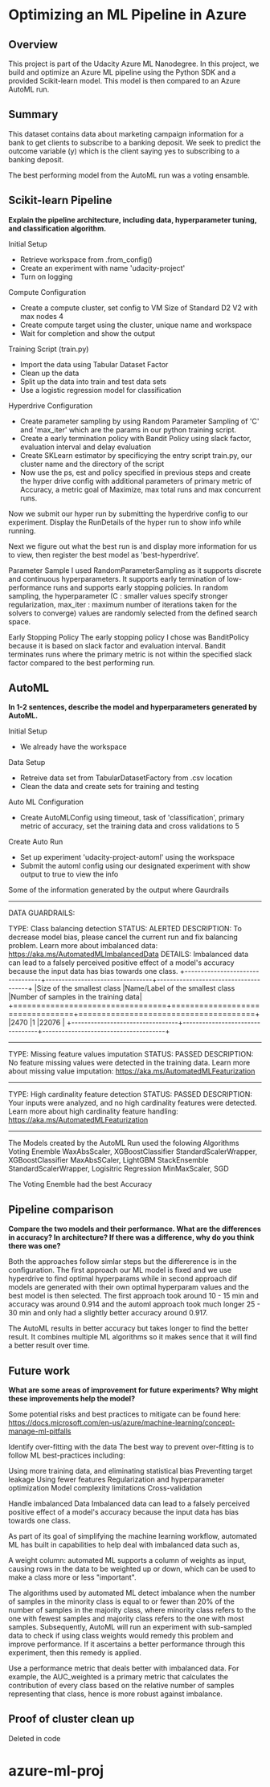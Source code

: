# Optimizing an ML Pipeline in Azure

## Overview
This project is part of the Udacity Azure ML Nanodegree.
In this project, we build and optimize an Azure ML pipeline using the Python SDK and a provided Scikit-learn model.
This model is then compared to an Azure AutoML run.

## Summary
This dataset contains data about marketing campaign information for a bank to get clients to subscribe to a banking deposit. We seek to predict the outcome variable (y) which is the client saying yes to subscribing to a banking deposit. 

The best performing model from the AutoML run was a voting ensamble.  

## Scikit-learn Pipeline
**Explain the pipeline architecture, including data, hyperparameter tuning, and classification algorithm.**

Initial Setup
- Retrieve workspace from .from_config()
- Create an experiment with name 'udacity-project'
- Turn on logging 

Compute Configuration
- Create a compute cluster, set config to VM Size of Standard D2 V2 with max nodes 4
- Create compute target using the cluster, unique name and workspace
- Wait for completion and show the output

Training Script (train.py)
- Import the data using Tabular Dataset Factor
- Clean up the data
- Split up the data into train and test data sets
- Use a logistic regression model for classification

Hyperdrive Configuration
- Create parameter sampling by using Random Parameter Sampling of 'C' and 'max_iter' which are the params in our python training script. 
- Create a early termination policy with Bandit Policy using slack factor, evaluation interval and delay evaluation
- Create SKLearn estimator by specificying the entry script train.py, our cluster name and the directory of the script
- Now use the ps, est and policy specified in previous steps and create the hyper drive config with additional parameters of primary metric of Accuracy, a metric goal of Maximize, max total runs and max concurrent runs.

Now we submit our hyper run by submitting the hyperdrive config to our experiment. Display the RunDetails of the hyper run to show info while running.

Next we figure out what the best run is and display more information for us to view, then register the best model as 'best-hyperdrive’.

Parameter Sample
I used RandomParameterSampling as it supports discrete and continuous hyperparameters. It supports early termination of low-performance runs and supports early stopping policies. In random sampling, the hyperparameter (C : smaller values specify stronger regularization, max_iter : maximum number of iterations taken for the solvers to converge) values are randomly selected from the defined search space.

Early Stopping Policy
The early stopping policy I chose was BanditPolicy because it is based on slack factor and evaluation interval. Bandit terminates runs where the primary metric is not within the specified slack factor compared to the best performing run.


## AutoML
**In 1-2 sentences, describe the model and hyperparameters generated by AutoML.**

Initial Setup
- We already have the workspace

Data Setup
- Retreive data set from TabularDatasetFactory from .csv location
- Clean the data and create sets for training and testing

Auto ML Configuration
- Create AutoMLConfig using timeout, task of 'classification', primary metric of accuracy, set the training data and cross validations to 5

Create Auto Run
- Set up experiment 'udacity-project-automl' using the workspace
- Submit the automl config using our designated experiment with show output to true to view the info

Some of the information generated by the output where Gaurdrails

****************************************************************************************************
DATA GUARDRAILS: 

TYPE:         Class balancing detection
STATUS:       ALERTED
DESCRIPTION:  To decrease model bias, please cancel the current run and fix balancing problem.
              Learn more about imbalanced data: https://aka.ms/AutomatedMLImbalancedData
DETAILS:      Imbalanced data can lead to a falsely perceived positive effect of a model's accuracy because the input data has bias towards one class.
+---------------------------------+---------------------------------+--------------------------------------+
|Size of the smallest class       |Name/Label of the smallest class |Number of samples in the training data|
+=================================+=================================+======================================+
|2470                             |1                                |22076                                 |
+---------------------------------+---------------------------------+--------------------------------------+

****************************************************************************************************

TYPE:         Missing feature values imputation
STATUS:       PASSED
DESCRIPTION:  No feature missing values were detected in the training data.
              Learn more about missing value imputation: https://aka.ms/AutomatedMLFeaturization

****************************************************************************************************

TYPE:         High cardinality feature detection
STATUS:       PASSED
DESCRIPTION:  Your inputs were analyzed, and no high cardinality features were detected.
              Learn more about high cardinality feature handling: https://aka.ms/AutomatedMLFeaturization

****************************************************************************************************

The Models created by the AutoML Run used the folowing Algorithms
Voting Enemble
WaxAbsScaler, XGBoostClassifier
StandardScalerWrapper, XGBoostClassifier
MaxAbsSCaler, LightGBM
StackEnsemble
StandardScalerWrapper, Logisitric Regression
MinMaxScaler, SGD

The Voting Enemble had the best Accuracy


## Pipeline comparison
**Compare the two models and their performance. What are the differences in accuracy? In architecture? If there was a difference, why do you think there was one?**

Both the approaches follow simlar steps but the differerence is in the configuration. The first approach our ML model is fixed and we use hyperdrive to find optimal hyperparams while in second approach dif models are generated with their own optimal hyperparam values and the best model is then selected. The first approach took around 10 - 15 min and accuracy was around 0.914 and the automl approach took much longer 25 - 30 min and only had a slightly better accuracy around 0.917.

The AutoML results in better accuracy but takes longer to find the better result. It combines multiple ML algorithms so it makes sence that it will find a better result over time.  

## Future work
**What are some areas of improvement for future experiments? Why might these improvements help the model?**

Some potential risks and best practices to mitigate can be found here: https://docs.microsoft.com/en-us/azure/machine-learning/concept-manage-ml-pitfalls

Identify over-fitting with the data
The best way to prevent over-fitting is to follow ML best-practices including:

Using more training data, and eliminating statistical bias
Preventing target leakage
Using fewer features
Regularization and hyperparameter optimization
Model complexity limitations
Cross-validation

Handle imbalanced Data
Imbalanced data can lead to a falsely perceived positive effect of a model's accuracy because the input data has bias towards one class.

As part of its goal of simplifying the machine learning workflow, automated ML has built in capabilities to help deal with imbalanced data such as,

A weight column: automated ML supports a column of weights as input, causing rows in the data to be weighted up or down, which can be used to make a class more or less "important".

The algorithms used by automated ML detect imbalance when the number of samples in the minority class is equal to or fewer than 20% of the number of samples in the majority class, where minority class refers to the one with fewest samples and majority class refers to the one with most samples. Subsequently, AutoML will run an experiment with sub-sampled data to check if using class weights would remedy this problem and improve performance. If it ascertains a better performance through this experiment, then this remedy is applied.

Use a performance metric that deals better with imbalanced data. For example, the AUC_weighted is a primary metric that calculates the contribution of every class based on the relative number of samples representing that class, hence is more robust against imbalance.


## Proof of cluster clean up
Deleted in code

# azure-ml-proj
